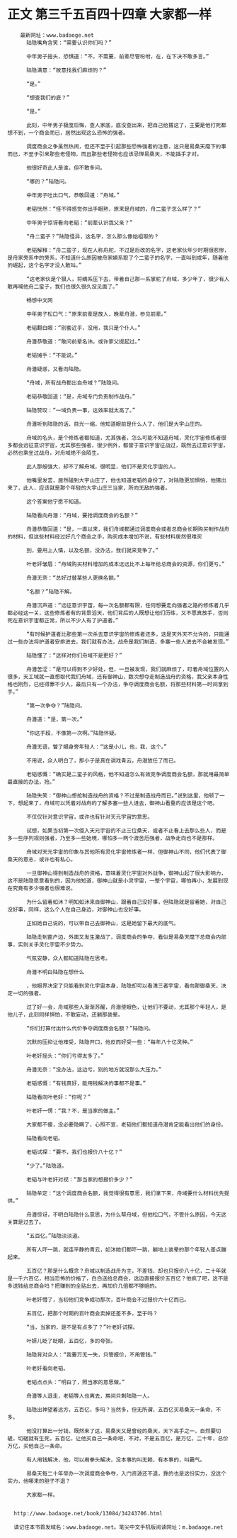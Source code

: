 # 正文 第三千五百四十四章 大家都一样
        最新网址：www.badaoge.net
          陆隐嘴角含笑：“需要认识你们吗？”
      
          中年男子摇头，恐惧道：“不，不需要，前辈尽管吩咐，在，在下决不敢多言。”
      
          陆隐满意：“故意找我们麻烦的？”
      
          “是。”
      
          “想查我们的底？”
      
          “是。”
      
          此刻，中年男子极度后悔，查人家底，底没查出来，把自己给撂这了，主要是他打死都想不到，一个商会而已，居然出现这么恐怖的强者。
      
          调度商会之争虽然热闹，但还不至于引起那些恐怖强者的注意，这只是易桑天麾下的事而已，不至于引来那些老怪物，而且那些老怪物也应该忌惮易桑天，不能插手才对。
      
          他很好奇此人是谁，但不敢多问。
      
          “哪的？”陆隐问。
      
          中年男子吐出口气，恭敬回道：“舟域。”
      
          老韬恍然：“怪不得感觉你出手眼熟，原来是舟域的，舟二蛮子怎么样了？”
      
          中年男子惊讶看向老韬：“前辈认识我父亲？”
      
          “舟二蛮子？”陆隐怪异，这名字，怎么那么像始祖取的？
      
          老韬解释：“舟二蛮子，现在人称舟舵，不过是后改的名字，这老家伙年少时期很悲惨，是舟家旁系中的旁系，不知道什么原因被舟家嫡系取了个二蛮子的名字，一直叫到成年，随着他的崛起，这个名字才没人敢叫。”
      
          “这老家伙是个狠人，将嫡系压下去，带着自己那一系掌舵了舟域，多少年了，很少有人敢再喊他舟二蛮子，我们也很久很久没见面了。”
      
          畅想中文网
      
          中年男子松口气：“原来前辈是故人，晚辈舟潜，参见前辈。”
      
          老韬翻白眼：“别套近乎，没用，我只是个仆人。”
      
          舟潜恭敬道：“敢问前辈名讳，或许家父提起过。”
      
          老韬摊手：“不能说。”
      
          舟潜疑惑，又看向陆隐。
      
          “舟域，所有战舟都出自舟域？”陆隐问。
      
          老韬恭敬回道：“是，舟域专门负责制作战舟。”
      
          陆隐赞叹：“一域负责一事，这效率就太高了。”
      
          舟潜听到陆隐的话，目光一缩，他知道眼前是什么人了，他们是大宇山庄的。
      
          舟域的名头，是个修炼者都知道，尤其强者，怎么可能不知道舟域，灵化宇宙修炼者很多都会远征意识宇宙，尤其那些强者，很少例外，都曾于意识宇宙征战过，既然去过意识宇宙，必然也乘坐过战舟，对舟域绝不会陌生。
      
          此人那般强大，却不了解舟域，很明显，他们不是灵化宇宙的人。
      
          他嘴里发苦，居然碰到大宇山庄了，他也知道老韬的身份了，对陆隐更加惧怕，他猜出来了，此人，应该就是那个年轻的大宇山庄三当家，所向无敌的强者。
      
          这个答案他宁愿不知道。
      
          陆隐看向舟潜：“舟域，要抢调度商会的名额？”
      
          舟潜恭敬回道：“是，一直以来，我们舟域都通过调度商会或者总商会长期购买制作战舟的材料，但这些材料经过好几个商会之手，购买成本增加不说，有些材料居然很难买
      
          到，要用上人情，以及名额，没办法，我们就来竞争了。”
      
          叶老奸皱眉：“舟域购买材料增加的成本远远比不上每年给总商会的资源，你们更亏。”
      
          舟潜无奈：“总好过替某些人更换名额。”
      
          “名额？”陆隐不解。
      
          舟潜沉声道：“远征意识宇宙，每一次名额都有限，任何想要走向强者之路的修炼者几乎都必经这一关，这些修炼者有的背景滔天，他们背后的人既想让他们历练，又不愿真放手，否则死在意识宇宙都正常，所以不少人有了护道者。”
      
          “有时候护道者比那些第一次杀去意识宇宙的修炼者还多，这是天外天不允许的，只能通过一些办法将护道者安排进去，我们就有办法，战舟是我们制造，多塞一些人进去不会被发现。”
      
          陆隐懂了：“这样对你们舟域不是更好？”
      
          舟潜苦涩：“是可以得到不少好处，但，一旦被发现，我们就麻烦了，盯着舟域位置的人很多，天工域就一直想取代我们舟域，还有御神山，数次想夺走制造战舟的资格，我父亲本身性格也刚烈，已经得罪不少人，最后只有一个办法，争夺调度商会名额，将那些材料第一时间拿到手。”
      
          “第一次争夺？”陆隐问。
      
          舟潜道：“是，第一次。”
      
          “你这手段，不像第一次啊。”陆隐怀疑。
      
          舟潜无语，瞥了眼身旁年轻人：“这是小儿，他，我，这个。”
      
          不用说，众人明白了，那小子是真在调戏青云，舟潜放任了而已。
      
          老韬感慨：“确实是二蛮子的风格，他不知道怎么有效竞争调度商会名额，那就用最简单最直接的办法，抢。”
      
          陆隐失笑：“御神山想抢制造战舟的资格？不过是制造战舟而已。”说到这里，他顿了一下，想起来了，舟域可以凭着对战舟的了解多塞一些人进去，御神山看重的应该是这个吧。
      
          不仅仅针对意识宇宙，或许也有针对天元宇宙的意思。
      
          试想，如果当初第一次侵入天元宇宙的不止三位桑天，或者不止看上去那么些人，而是多一些序列规则强者，乃至多一些始境，哪怕多一两个渡苦厄强者，战争走向也不是那样。
      
          舟域对天元宇宙的印象与其他所有灵化宇宙修炼者一样，但御神山不同，他们代表了御桑天的意志，或许也有私心。
      
          一旦御神山得到制造战舟的资格，意味着灵化宇宙对外战争，御神山起了很大影响力，这不是陆隐愿意看到的，因为他知道，御神山就是小灵宇宙，一整个宇宙，哪怕再小，发展到现在究竟有多少强者也很难说。
      
          为什么留着如沐？明知如沐来自御神山，跟着自己没好事，但陆隐就是留着她，对自己没好事，同样，这么个人在自己身边，对御神山也没好事。
      
          正如她自己说的，可以带自己去御神山，这是她留下最大的底气。
      
          陆隐走到窗户边，外面又发生激战了，调度商会的争夺，看似是易桑天麾下总商会内部事，实则关乎灵化宇宙不少势力。
      
          气氛安静，众人都知道陆隐在思考。
      
          舟潜不明白陆隐在想什么
      
          ，他眼界决定了只能看到灵化宇宙本身，陆隐却可以看清三者宇宙，看向那御桑天，决定一切的强者。
      
          过了好一会，舟域那些人渐渐苏醒，舟潜使眼色，让他们不要动，尤其那个年轻人，是他儿子，此刻同样惧怕，不敢妄动，还躺那装晕。
      
          “你们打算付出什么代价争夺调度商会名额？”陆隐问。
      
          沉默的压抑让他难受，陆隐开口，他反而好受一些：“每年八十亿灵种。”
      
          叶老奸摇头：“你们亏得太多了。”
      
          舟潜无奈：“没办法，这边亏，别的地方就没那么大压力。”
      
          老韬感慨：“有钱真好，能用钱解决的事都不是事。”
      
          陆隐看向叶老奸：“你呢？”
      
          叶老奸一愣：“我？不，是当家的做主。”
      
          大家都不傻，没必要隐瞒了，心照不宣，老韬他们都知道舟潜肯定能看出他们的身份。
      
          陆隐看向老韬。
      
          老韬试探：“要不，我们也报价八十亿？”
      
          “少了。”陆隐道。
      
          老韬与叶老奸对视：“那当家的想报价多少？”
      
          陆隐牟定：“这个调度商会名额，我觉得很有意思，我们拿下来，舟域要什么材料优先提供。”
      
          舟潜惊讶，不明白陆隐什么意思，为什么帮舟域，但他松口气，不管什么原因，今天这关算是过去了。
      
          “五百亿。”陆隐淡淡道。
      
          所有人吓一跳，就连平静的青云，如沐她们都吓一跳，躺地上装晕的那个年轻人差点蹦起来。
      
          五百亿？那是什么概念？舟域以制造战舟为主，不差钱，却也只报价八十亿，二十年就是一千六百亿，相当恐怖的价格了，白白送给总商会，这边直接报价五百亿？他疯了吧，这不是多送钱给总商会吗？把赚到的全贴出去，再加价几倍都不够赔的。
      
          叶老奸懵了，当初他们竞争成功那次，百叶商会不过报价六十亿而已。
      
          五百亿，把那个时期的百叶商会卖掉还差不多，至于吗？
      
          “当，当家的，是不是有点多了？”叶老奸试探。
      
          叶妍儿眨了眨眼，五百亿，多的夸张。
      
          陆隐背对众人：“我要万无一失，只管报价，不用管钱。”
      
          叶老奸看向老韬。
      
          老韬点点头：“明白了，照当家的意思做。”
      
          舟潜等人退走，老韬等人也离去，房间只剩陆隐一人。
      
          陆隐出神望着远方，五百亿，多吗？当然多，但无所谓，五百亿买易桑天一条命，不多。
      
          他没打算出一分钱，既然来了这，易桑天又是曾经的桑天，天下高手之一，自然要切磋，切磋就有生死，五百亿，让他买自己一条命吧，不对，不是五百亿，是万亿，二十年，总价万亿，买他自己一条命。
      
          有人用钱解决，他，可以用拳头解决，没本事的叫无赖，有本事的，叫霸气。
      
          易桑天每二十年举办一次调度商会争夺，入门资源还不退，靠的也是这份实力，没这个实力，他哪来的胆子不退？
      
          大家都一样。
      
      
      http://www.badaoge.net/book/13084/34243706.html
      
      请记住本书首发域名：www.badaoge.net。笔尖中文手机版阅读网址：m.badaoge.net